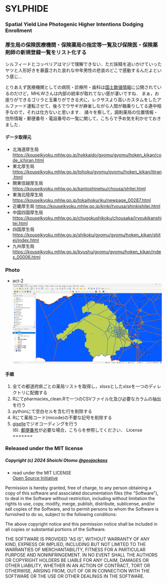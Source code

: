 # SYLPHIDE
### Spatial Yield Line Photogenic Higher Intentions Dodging Enrollment
### 厚生局の保険医療機関・保険薬局の指定等一覧及び保険医・保険薬剤師の新規登録一覧をリスト化する
シルフィードとコッペリアはマジで理解できない．ただ妖精を追いかけていったヤツと人形好きを暴露された哀れな中年男性の悲哀のどこで感動するんだよという感じ…

とりあえず医療機関としての病院・診療所・歯科は[国土数値情報](https://nlftp.mlit.go.jp/)に公開されているのだけど，MHLWさんは内部の統率が取れてない感が凄いですね．
まぁ，お座りができるゴリラと玉乗りができる犬に，レクサスより高いカスタムをしたアルファード運転させて，後ろでウサギが麻雀しながら人間が箱乗りしてる連中相手なので，それは仕方ないと思います．
諸々を察して，調剤薬局の位置情報・住所情報・郵便番号・電話番号の一覧に関して，こちらで予め気を利かせておきました．

#### データ取得元
- 北海道厚生局
https://kouseikyoku.mhlw.go.jp/hokkaido/gyomu/gyomu/hoken_kikan/code_ichiran.html
- 東北厚生局
https://kouseikyoku.mhlw.go.jp/tohoku/gyomu/gyomu/hoken_kikan/itiran.html
- 関東信越厚生局
https://kouseikyoku.mhlw.go.jp/kantoshinetsu/chousa/shitei.html
- 東海北陸厚生局
https://kouseikyoku.mhlw.go.jp/tokaihokuriku/newpage_00287.html
- 近畿厚生局
https://kouseikyoku.mhlw.go.jp/kinki/tyousa/shinkishitei.html
- 中国四国厚生局
https://kouseikyoku.mhlw.go.jp/chugokushikoku/chousaka/iryoukikanshitei.html
- 四国厚生局
https://kouseikyoku.mhlw.go.jp/shikoku/gyomu/gyomu/hoken_kikan/shitei/index.html
- 九州厚生局
https://kouseikyoku.mhlw.go.jp/kyushu/gyomu/gyomu/hoken_kikan/index_00006.html

### Photo
- act-2
![act-2](fig/act-2.png "act-2")

#### 手順

1. 全ての都道府県ごとの薬局リストを取得し，xlsxsとしたxlsxを一つのディレクトリに配備する
2. Rにてpharmacies_clean.Rで一つのCSVファイル化及び必要なカラムの抽出を行う
3. pythonにて空白セルを含む行を削除する
4. Rにて薬局コード(micode)の不要な記号を削除する
5. [giselle](https://github.com/geojackass/giselle)でジオコーディングを行う  
(6). [郵便番号](https://www.post.japanpost.jp/zipcode/download.html)が必要な場合，こちらを参照してください．
License
=======
### Released under the MIT license
##### Copyright (c) 2024 Shoichi Otomo [@geojackass](https://geojackass.com/)

- read under the MIT LICENSE  
[Open Source Initiative](http://opensource.org/licenses/mit-license.php)  

Permission is hereby granted, free of charge, to any person obtaining a copy of this software and associated documentation files (the "Software"), to deal in the Software without restriction, including without limitation the rights to use, copy, modify, merge, publish, distribute, sublicense, and/or sell copies of the Software, and to permit persons to whom the Software is furnished to do so, subject to the following conditions:  

The above copyright notice and this permission notice shall be included in all copies or substantial portions of the Software.  

THE SOFTWARE IS PROVIDED "AS IS", WITHOUT WARRANTY OF ANY KIND, EXPRESS OR IMPLIED, INCLUDING BUT NOT LIMITED TO THE WARRANTIES OF MERCHANTABILITY, FITNESS FOR A PARTICULAR PURPOSE AND NONINFRINGEMENT. IN NO EVENT SHALL THE AUTHORS OR COPYRIGHT HOLDERS BE LIABLE FOR ANY CLAIM, DAMAGES OR OTHER LIABILITY, WHETHER IN AN ACTION OF CONTRACT, TORT OR OTHERWISE, ARISING FROM, OUT OF OR IN CONNECTION WITH THE SOFTWARE OR THE USE OR OTHER DEALINGS IN THE SOFTWARE.
